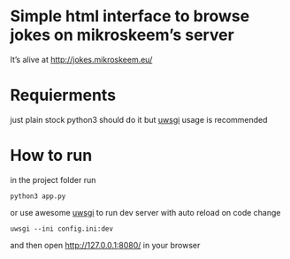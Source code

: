 # Simple html interface to browse jokes on mikroskeem’s server
It’s alive at http://jokes.mikroskeem.eu/

# Requierments
just plain stock python3 should do it but [uwsgi] usage is recommended

# How to run
in the project folder run

    python3 app.py

or use awesome [uwsgi] to run dev server
with auto reload on code change

    uwsgi --ini config.ini:dev


and then open http://127.0.0.1:8080/ in your browser

[uwsgi]: http://uwsgi-docs.readthedocs.org/
